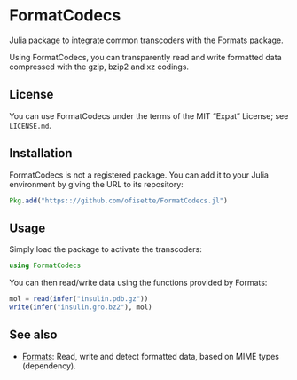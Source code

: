 # FormatCodecs

Julia package to integrate common transcoders with the Formats package.

Using FormatCodecs, you can transparently read and write formatted data
compressed with the gzip, bzip2 and xz codings.

## License

You can use FormatCodecs under the terms of the MIT “Expat” License; see
`LICENSE.md`.

## Installation

FormatCodecs is not a registered package. You can add it to your Julia
environment by giving the URL to its repository:

```julia
Pkg.add("https:://github.com/ofisette/FormatCodecs.jl")
```

## Usage

Simply load the package to activate the transcoders:

```julia
using FormatCodecs
```

You can then read/write data using the functions provided by Formats:

```julia
mol = read(infer("insulin.pdb.gz"))
write(infer("insulin.gro.bz2"), mol)
```

## See also

* [Formats](https://github.com/ofisette/Formats.jl):
  Read, write and detect formatted data, based on MIME types (dependency).

